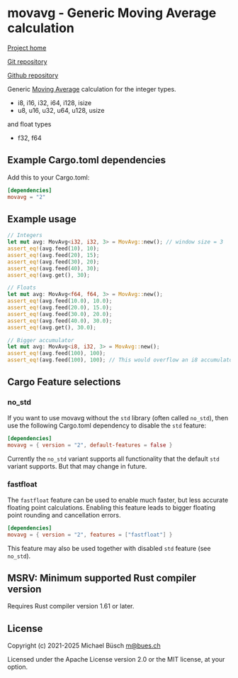 # movavg - Generic Moving Average calculation

[Project home](https://bues.ch/)

[Git repository](https://bues.ch/cgit/movavgrs.git)

[Github repository](https://github.com/mbuesch/movavgrs)

Generic [Moving Average](https://en.wikipedia.org/wiki/Moving_average) calculation for the integer types.

- i8, i16, i32, i64, i128, isize
- u8, u16, u32, u64, u128, usize

and float types

- f32, f64


## Example Cargo.toml dependencies

Add this to your Cargo.toml:

```toml
[dependencies]
movavg = "2"
```


## Example usage

```rust
// Integers
let mut avg: MovAvg<i32, i32, 3> = MovAvg::new(); // window size = 3
assert_eq!(avg.feed(10), 10);
assert_eq!(avg.feed(20), 15);
assert_eq!(avg.feed(30), 20);
assert_eq!(avg.feed(40), 30);
assert_eq!(avg.get(), 30);

// Floats
let mut avg: MovAvg<f64, f64, 3> = MovAvg::new();
assert_eq!(avg.feed(10.0), 10.0);
assert_eq!(avg.feed(20.0), 15.0);
assert_eq!(avg.feed(30.0), 20.0);
assert_eq!(avg.feed(40.0), 30.0);
assert_eq!(avg.get(), 30.0);

// Bigger accumulator
let mut avg: MovAvg<i8, i32, 3> = MovAvg::new();
assert_eq!(avg.feed(100), 100);
assert_eq!(avg.feed(100), 100); // This would overflow an i8 accumulator
```

## Cargo Feature selections

### no_std

If you want to use movavg without the `std` library (often called `no_std`), then use the following Cargo.toml dependency to disable the `std` feature:

```toml
[dependencies]
movavg = { version = "2", default-features = false }
```

Currently the `no_std` variant supports all functionality that the default `std` variant supports. But that may change in future.

### fastfloat

The `fastfloat` feature can be used to enable much faster, but less accurate floating point calculations. Enabling this feature leads to bigger floating point rounding and cancellation errors.

```toml
[dependencies]
movavg = { version = "2", features = ["fastfloat"] }
```

This feature may also be used together with disabled `std` feature (see `no_std`).


## MSRV: Minimum supported Rust compiler version

Requires Rust compiler version 1.61 or later.


## License

Copyright (c) 2021-2025 Michael Büsch <m@bues.ch>

Licensed under the Apache License version 2.0 or the MIT license, at your option.
